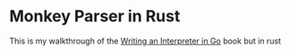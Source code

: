 # Monkey Parser in Rust

This is my walkthrough of the [Writing an Interpreter in Go](https://interpreterbook.com/) book but in rust
